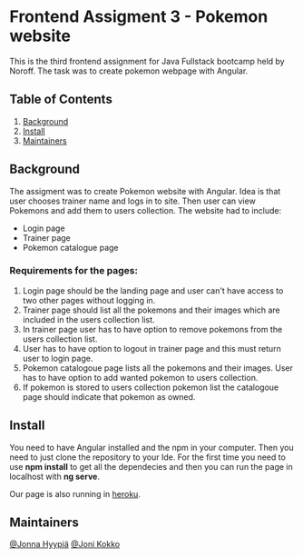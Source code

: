 # Frontend Assigment 3 - Pokemon website

This is the third frontend assignment for Java Fullstack bootcamp held by Noroff.
The task was to create pokemon webpage with Angular. 

## Table of Contents

1. [Background](#background)
2. [Install](#install)
3. [Maintainers](#maintainers)

## Background
The assigment was to create Pokemon website with Angular. Idea is that user chooses trainer name and logs in to site.
Then user can view Pokemons and add them to users collection. The website had to include:

- Login page
- Trainer page
- Pokemon catalogue page

### Requirements for the pages:

1. Login page should be the landing page and user can't have access to two other pages without logging in.
2. Trainer page should list all the pokemons and their images which are included in the users collection list.
3. In trainer page user has to have option to remove pokemons from the users collection list.
4. User has to have option to logout in trainer page and this must return user to login page.
5. Pokemon catalogoue page lists all the pokemons and their images. User has to have option to add wanted pokemon to users collection.
6. If pokemon is stored to users collection pokemon list the catalogoue page should indicate that pokemon as owned.

## Install

You need to have Angular installed and the npm in your computer. Then you need to just clone the repository to your Ide. 
For the first time you need to use **npm install** to get all the dependecies and then you can run the page in localhost with **ng serve**.

Our page is also running in [heroku](https://pokemon-trainer-jojo.herokuapp.com/).

## Maintainers
[@Jonna Hyypiä](https://gitlab.com/johyy/) [@Joni Kokko](https://gitlab.com/joniko/)

